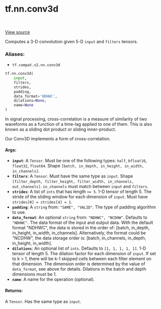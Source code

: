 <div itemscope itemtype="http://developers.google.com/ReferenceObject">
<meta itemprop="name" content="tf.nn.conv3d" />
<meta itemprop="path" content="Stable" />
</div>

# tf.nn.conv3d

<!-- Insert buttons -->

<table class="tfo-notebook-buttons tfo-api" align="left">
</table>

<a target="_blank" href="/code/stable/tensorflow/python/ops/nn_ops.py">View source</a>



<!-- Start diff -->
Computes a 3-D convolution given 5-D `input` and `filters` tensors.

### Aliases:

* `tf.compat.v2.nn.conv3d`


``` python
tf.nn.conv3d(
    input,
    filters,
    strides,
    padding,
    data_format='NDHWC',
    dilations=None,
    name=None
)
```



<!-- Placeholder for "Used in" -->

In signal processing, cross-correlation is a measure of similarity of
two waveforms as a function of a time-lag applied to one of them. This
is also known as a sliding dot product or sliding inner-product.

Our Conv3D implements a form of cross-correlation.

#### Args:


* <b>`input`</b>: A `Tensor`. Must be one of the following types: `half`, `bfloat16`, `float32`, `float64`.
  Shape `[batch, in_depth, in_height, in_width, in_channels]`.
* <b>`filters`</b>: A `Tensor`. Must have the same type as `input`.
  Shape `[filter_depth, filter_height, filter_width, in_channels,
  out_channels]`. `in_channels` must match between `input` and `filters`.
* <b>`strides`</b>: A list of `ints` that has length `>= 5`.
  1-D tensor of length 5. The stride of the sliding window for each
  dimension of `input`. Must have `strides[0] = strides[4] = 1`.
* <b>`padding`</b>: A `string` from: `"SAME", "VALID"`.
  The type of padding algorithm to use.
* <b>`data_format`</b>: An optional `string` from: `"NDHWC", "NCDHW"`. Defaults to `"NDHWC"`.
  The data format of the input and output data. With the
  default format "NDHWC", the data is stored in the order of:
      [batch, in_depth, in_height, in_width, in_channels].
  Alternatively, the format could be "NCDHW", the data storage order is:
      [batch, in_channels, in_depth, in_height, in_width].
* <b>`dilations`</b>: An optional list of `ints`. Defaults to `[1, 1, 1, 1, 1]`.
  1-D tensor of length 5.  The dilation factor for each dimension of
  `input`. If set to k > 1, there will be k-1 skipped cells between each
  filter element on that dimension. The dimension order is determined by the
  value of `data_format`, see above for details. Dilations in the batch and
  depth dimensions must be 1.
* <b>`name`</b>: A name for the operation (optional).


#### Returns:

A `Tensor`. Has the same type as `input`.
